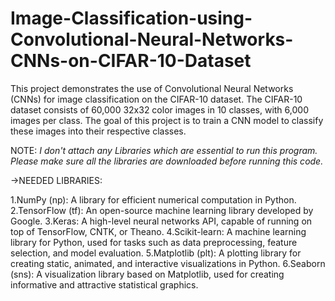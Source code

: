 # Image-Classification-using-Convolutional-Neural-Networks-CNNs-on-CIFAR-10-Dataset
This project demonstrates the use of Convolutional Neural Networks (CNNs) for image classification on the CIFAR-10 dataset. The CIFAR-10 dataset consists of 60,000 32x32 color images in 10 classes, with 6,000 images per class. The goal of this project is to train a CNN model to classify these images into their respective classes.


NOTE: *I don't attach any Libraries which are essential to run this program. Please make sure all the libraries are downloaded before running this code.*

->NEEDED LIBRARIES:

1.NumPy (np): A library for efficient numerical computation in Python.
2.TensorFlow (tf): An open-source machine learning library developed by Google.
3.Keras: A high-level neural networks API, capable of running on top of TensorFlow, CNTK, or Theano.
4.Scikit-learn: A machine learning library for Python, used for tasks such as data preprocessing, feature selection, and model evaluation.
5.Matplotlib (plt): A plotting library for creating static, animated, and interactive visualizations in Python.
6.Seaborn (sns): A visualization library based on Matplotlib, used for creating informative and attractive statistical graphics.
